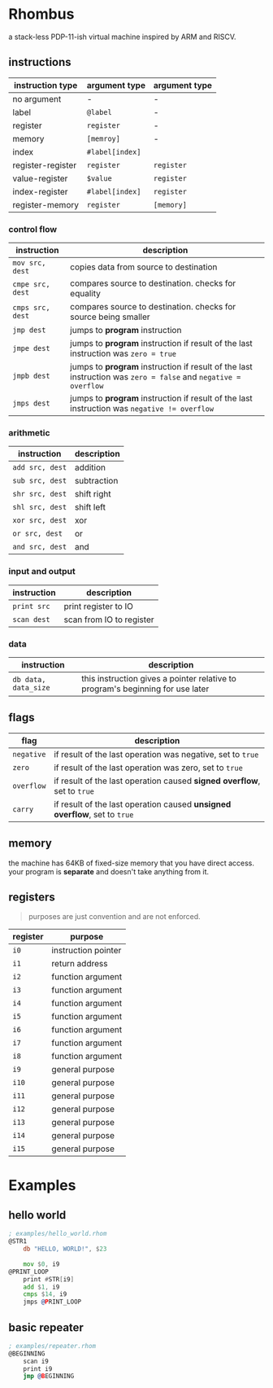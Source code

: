# Rhombus
a stack-less PDP-11-ish virtual machine inspired by ARM and RISCV. 

## instructions
| instruction type | argument type | argument type |
| ---------------- | ------------- | ------------- |
| no argument | - | - |
| label | `@label` | - |
| register | `register` | - |
| memory | `[memroy]` | - |
| index | `#label[index]` |
| register-register | `register` | `register` |
| value-register | `$value` | `register` |
| index-register | `#label[index]` | `register` |
| register-memory | `register` | `[memory]` |

### control flow
| instruction | description |
| ----------- | ----------- |
| `mov src, dest` | copies data from source to destination |
| `cmpe src, dest` | compares source to destination. checks for equality |
| `cmps src, dest` | compares source to destination. checks for source being smaller |
| `jmp dest` | jumps to **program** instruction |
| `jmpe dest` | jumps to **program** instruction if result of the last instruction was `zero = true` |
| `jmpb dest` | jumps to **program** instruction if result of the last instruction was `zero = false` and `negative = overflow` |
| `jmps dest` | jumps to **program** instruction if result of the last instruction was `negative != overflow` |

### arithmetic
| instruction | description |
| ----------- | ----------- |
| `add src, dest` | addition |
| `sub src, dest` | subtraction |
| `shr src, dest` | shift right |
| `shl src, dest` | shift left |
| `xor src, dest` | xor |
| `or src, dest` | or |
| `and src, dest` | and |

### input and output
| instruction | description |
| ----------- | ----------- |
| `print src` | print register to IO |
| `scan dest` | scan from IO to register |

### data
| instruction | description |
| ----------- | ----------- |
| `db data, data_size` | this instruction gives a pointer relative to program's beginning for use later |

## flags 

| flag | description |
| ---- | ----------- |
| `negative` | if result of the last operation was negative, set to `true` |
| `zero` | if result of the last operation was zero, set to `true` |
| `overflow` | if result of the last operation caused **signed overflow**, set to `true` |
| `carry` | if result of the last operation caused **unsigned overflow**, set to `true` |

## memory

the machine has 64KB of fixed-size memory that you have direct access. your program is **separate** and doesn't take anything from it.

## registers

> purposes are just convention and are not enforced.

| register | purpose |
| -------- | ------- |
| `i0` | instruction pointer |
| `i1` | return address |
| `i2` | function argument |
| `i3` | function argument |
| `i4` | function argument |
| `i5` | function argument |
| `i6` | function argument |
| `i7` | function argument |
| `i8` | function argument |
| `i9` | general purpose |
| `i10` | general purpose |
| `i11` | general purpose |
| `i12` | general purpose |
| `i13` | general purpose |
| `i14` | general purpose |
| `i15` | general purpose |

# Examples

## hello world

```asm
; examples/hello_world.rhom
@STR1
    db "HELLO, WORLD!", $23
    
    mov $0, i9
@PRINT_LOOP
    print #STR[i9]
    add $1, i9
    cmps $14, i9
    jmps @PRINT_LOOP
```
## basic repeater
```asm
; examples/repeater.rhom
@BEGINNING
    scan i9
    print i9
    jmp @BEGINNING
```

